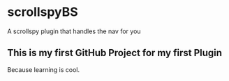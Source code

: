 # scrollspyBS
A scrollspy plugin that handles the nav for you

## This is my first GitHub Project for my first Plugin
Because learning is cool.
